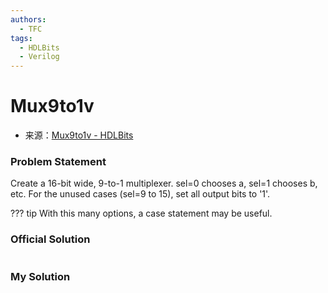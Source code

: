 ```yaml
---
authors:
  - TFC
tags:
  - HDLBits
  - Verilog
---
```

# Mux9to1v
- 来源：[Mux9to1v - HDLBits](https://hdlbits.01xz.net/wiki/Mux9to1v)

### Problem Statement
Create a 16-bit wide, 9-to-1 multiplexer. sel=0 chooses a, sel=1 chooses b, etc. For the unused cases (sel=9 to 15), set all output bits to '1'.

??? tip
	With this many options, a case statement may be useful.

### Official Solution

```Verilog

```

### My Solution

```Verilog

```